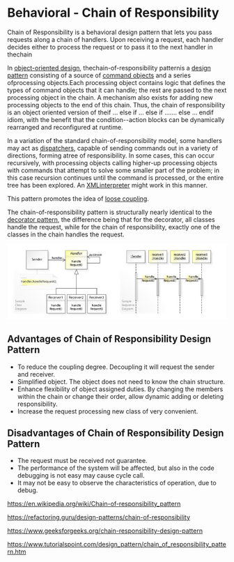 # Behavioral - Chain of Responsibility

Chain of Responsibility is a behavioral design pattern that lets you pass requests along a chain of handlers. Upon receiving a request, each handler decides either to process the request or to pass it to the next handler in thechain

In [object-oriented design](https://en.wikipedia.org/wiki/Object-oriented_design), thechain-of-responsibility patternis a [design pattern](https://en.wikipedia.org/wiki/Design_pattern_(computer_science)) consisting of a source of [command objects](https://en.wikipedia.org/wiki/Command_pattern) and a series ofprocessing objects.Each processing object contains logic that defines the types of command objects that it can handle; the rest are passed to the next processing object in the chain. A mechanism also exists for adding new processing objects to the end of this chain. Thus, the chain of responsibility is an object oriented version of theif ... else if ... else if ....... else ... endif idiom, with the benefit that the condition--action blocks can be dynamically rearranged and reconfigured at runtime.

In a variation of the standard chain-of-responsibility model, some handlers may act as [dispatchers](https://en.wikipedia.org/wiki/Dynamic_dispatch), capable of sending commands out in a variety of directions, forming atree of responsibility. In some cases, this can occur recursively, with processing objects calling higher-up processing objects with commands that attempt to solve some smaller part of the problem; in this case recursion continues until the command is processed, or the entire tree has been explored. An [XML](https://en.wikipedia.org/wiki/XML)[interpreter](https://en.wikipedia.org/wiki/Interpreter_(computing)) might work in this manner.

This pattern promotes the idea of [loose coupling](https://en.wikipedia.org/wiki/Loose_coupling).

The chain-of-responsibility pattern is structurally nearly identical to the [decorator pattern](https://en.wikipedia.org/wiki/Decorator_pattern), the difference being that for the decorator, all classes handle the request, while for the chain of responsibility, exactly one of the classes in the chain handles the request.

![image](../../media/Behavioral-Chain-of-Responsibility-image1.jpg)

## Advantages of Chain of Responsibility Design Pattern

- To reduce the coupling degree. Decoupling it will request the sender and receiver.
- Simplified object. The object does not need to know the chain structure.
- Enhance flexibility of object assigned duties. By changing the members within the chain or change their order, allow dynamic adding or deleting responsibility.
- Increase the request processing new class of very convenient.

## Disadvantages of Chain of Responsibility Design Pattern

- The request must be received not guarantee.
- The performance of the system will be affected, but also in the code debugging is not easy may cause cycle call.
- It may not be easy to observe the characteristics of operation, due to debug.

https://en.wikipedia.org/wiki/Chain-of-responsibility_pattern

https://refactoring.guru/design-patterns/chain-of-responsibility

https://www.geeksforgeeks.org/chain-responsibility-design-pattern

https://www.tutorialspoint.com/design_pattern/chain_of_responsibility_pattern.htm

